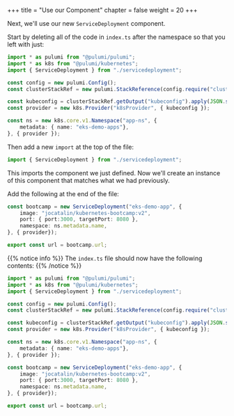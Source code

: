 +++
title = "Use our Component"
chapter = false
weight = 20
+++

Next, we'll use our new `ServiceDeployment` component.

Start by deleting all of the code in `index.ts` after the namespace so that you left with just:

```ts
import * as pulumi from "@pulumi/pulumi";
import * as k8s from "@pulumi/kubernetes";
import { ServiceDeployment } from "./servicedeployment";

const config = new pulumi.Config();
const clusterStackRef = new pulumi.StackReference(config.require("clusterStackRef"));

const kubeconfig = clusterStackRef.getOutput("kubeconfig").apply(JSON.stringify);
const provider = new k8s.Provider("k8sProvider", { kubeconfig });

const ns = new k8s.core.v1.Namespace("app-ns", {
    metadata: { name: "eks-demo-apps"},
}, { provider });
```

Then add a new `import` at the top of the file:

```ts
import { ServiceDeployment } from "./servicedeployment";
```

This imports the component we just defined.  Now we'll create an instance of this component that matches what we had previously.

Add the following at the end of the file:

```ts
const bootcamp = new ServiceDeployment("eks-demo-app", {
    image: "jocatalin/kubernetes-bootcamp:v2",
    port: { port:3000, targetPort: 8080 },
    namespace: ns.metadata.name,
}, { provider});

export const url = bootcamp.url;
```

{{% notice info %}}
The `index.ts` file should now have the following contents:
{{% /notice %}}
```typescript
import * as pulumi from "@pulumi/pulumi";
import * as k8s from "@pulumi/kubernetes";
import { ServiceDeployment } from "./servicedeployment";

const config = new pulumi.Config();
const clusterStackRef = new pulumi.StackReference(config.require("clusterStackRef"));

const kubeconfig = clusterStackRef.getOutput("kubeconfig").apply(JSON.stringify);
const provider = new k8s.Provider("k8sProvider", { kubeconfig });

const ns = new k8s.core.v1.Namespace("app-ns", {
    metadata: { name: "eks-demo-apps"},
}, { provider });

const bootcamp = new ServiceDeployment("eks-demo-app", {
    image: "jocatalin/kubernetes-bootcamp:v2",
    port: { port:3000, targetPort: 8080 },
    namespace: ns.metadata.name,
}, { provider});

export const url = bootcamp.url;
```
